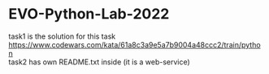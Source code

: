 # EVO-Python-Lab-2022
task1 is the solution for this task https://www.codewars.com/kata/61a8c3a9e5a7b9004a48ccc2/train/python <br />
task2 has own README.txt inside (it is a web-service)
